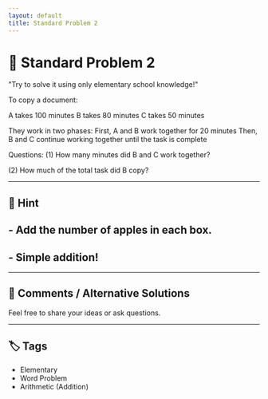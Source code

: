 ```yaml
---
layout: default
title: Standard Problem 2 
---
```


# 🧮 Standard Problem 2 

"Try to solve it using only elementary school knowledge!"

To copy a document:

A takes 100 minutes
B takes 80 minutes
C takes 50 minutes

They work in two phases:
First, A and B work together for 20 minutes
Then, B and C continue working together until the task is complete

Questions:
(1) How many minutes did B and C work together?

(2) How much of the total task did B copy?

---

## 📝 Hint

## - Add the number of apples in each box.
## - Simple addition!

---

## 💬 Comments / Alternative Solutions

Feel free to share your ideas or ask questions.

---

## 🏷 Tags

- Elementary 
- Word Problem  
- Arithmetic (Addition)
